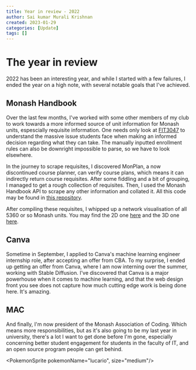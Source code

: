 ```yaml
---
title: Year in review - 2022
author: Sai kumar Murali Krishnan
created: 2023-01-29
categories: [Update]
tags: []
---
```


<script>
import PokemonSprite from '$lib/components/pkmn/pokemon.svelte'
import Sprite from '$lib/components/pkmn/sprite.svelte'
import Framed from '$lib/components/pkmn/frame.svelte'
</script>


# The year in review

2022 has been an interesting year, and while I started with a few failures, I ended the year on a high note, with several notable goals that I've achieved.

## Monash Handbook

Over the last few months, I've worked with some other members of my club to work towards a more informed source of unit information for Monash units, espescially requisite information. One needs only look at [FIT3047](https://handbook.monash.edu/current/units/FIT3047) to understand the massive issue students face when making an informed decision regarding what they can take. The manually inputted enrollment rules can also be downright impossible to parse, so we have to look elsewhere.

In the journey to scrape requisites, I discovered MonPlan, a now discontinued course planner, can verify course plans, which means it can indirectly return course requisites. After some fiddling and a bit of grouping, I managed to get a rough collection of requisites. Then, I used the Monash Handbook API to scrape any other information and collated it. All this code may be found in [this repository](https://github.com/monashcoding/TheBetterHandbookAPI).


After compiling these requisites, I whipped up a network visualisation of all 5360 or so Monash units. You may find the 2D one [here](/monash-graph-2d) and the 3D one [here](/monash-graph-3d).


## Canva

Sometime in September, I applied to Canva's machine learning engineer internship role, after accepting an offer from CBA. To my surprise, I ended up getting an offer from Canva, where I am now interning over the summer, working with Stable Diffusion. I've discovered that Canva is a major powerhouse when it comes to machine learning, and that the web design front you see does not capture how much cutting edge work is being done here. It's amazing.


## MAC

And finally, I'm now president of the Monash Association of Coding. Which means more responsibilities, but as it's also going to be my last year in university, there's a lot I want to get done before I'm gone, especially concerning better student engagement for students in the faculty of IT, and an open source program people can get behind.

<PokemonSprite pokemonName="lucario", size="medium"/>
